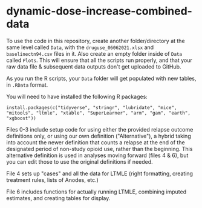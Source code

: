 # dynamic-dose-increase-combined-data

To use the code in this repository, create another folder/directory at the same level called `Data`, with the `druguse_06062021.xlsx` and `baselinectn94.csv` files in it. Also create an empty folder inside of `Data` called `Plots`. This will ensure that all the scripts run properly, and that your raw data file & subsequent data outputs don't get uploaded to GitHub.

As you run the R scripts, your `Data` folder will get populated with new tables, in `.RData` format.

You will need to have installed the following R packages:

`install.packages(c("tidyverse", "stringr", "lubridate", "mice", "mitools", "ltmle", "xtable", "SuperLearner", "arm", "gam", "earth", "xgboost"))`

Files 0-3 include setup code for using either the provided relapse outcome definitions only, or using our own definition ("Alternative"), a hybrid taking into account the newer definition that counts a relapse at the end of the designated period of non-study opioid use, rather than the beginning. This alternative definition is used in analyses moving forward (files 4 & 6), but you can edit those to use the original definitions if needed.

File 4 sets up "cases" and all the data for LTMLE (right formatting, creating treatment rules, lists of Anodes, etc.)

File 6 includes functions for actually running LTMLE, combining imputed estimates, and creating tables for display.

